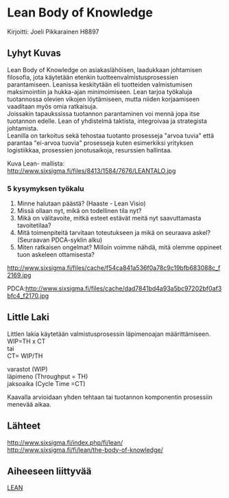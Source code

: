 
# Lean Body of Knowledge
Kirjoitti: Joeli Pikkarainen H8897

## Lyhyt Kuvas
Lean Body of Knowledge on asiakaslähöisen, laadukkaan johtamisen filosofia, jota käytetään etenkin tuotteenvalmistusprosessien parantamiseen. Leanissa keskitytään eli tuotteiden valmistumisen maksimointiin ja hukka-ajan minimoimiseen. Lean tarjoa työkaluja tuotannossa olevien vikojen löytämiseen, mutta niiden korjaamiseen vaaditaan myös omia ratkaisuja.  
Joissakin tapaukssissa tuotannon parantaminen voi mennä jopa itse tuotannon edelle.
Lean of yhdistelmä taktista, integroivaa ja strategista johtamista.  
Leanilla on tarkoitus sekä tehostaa tuotanto prosesseja "arvoa tuvia" että parantaa "ei-arvoa tuovia" prosesseja kuten esimerkiksi yrityksen logistiikkaa, prosessien jonotusaikoja, resurssien hallintaa.  

Kuva Lean- mallista: http://www.sixsigma.fi/files/8413/1584/7676/LEANTALO.jpg  

### 5 kysymyksen työkalu   
1. Minne halutaan päästä? (Haaste - Lean Visio)  
2. Missä ollaan nyt, mikä on todellinen tila nyt?  
3. Mikä on välitavoite, mitkä esteet estävät meitä nyt saavuttamasta tavoitetilaa?  
4. Mitä toimenpiteitä tarvitaan toteutukseen ja mikä on seuraava askel?  
    (Seuraavan PDCA-syklin alku)  
5. Miten ratkaisen ongelmat? Milloin voimme nähdä, mitä olemme oppineet tuon askeleen ottamisesta?  

http://www.sixsigma.fi/files/cache/f54ca841a536f0a78c9c19bfb683088c_f2169.jpg  

PDCA:http://www.sixsigma.fi/files/cache/dad7841bd4a93a5bc97202bf0af3bfc4_f2170.jpg

## Little Laki
Littlen lakia käytetään valmistusprosessin läpimenoajan määrittämiseen.  
WIP=TH x CT  
tai  
CT= WIP/TH  
  
varastot (WIP)  
läpimeno (Throughput = TH)  
jaksoaika (Cycle Time =CT)  
  
Kaavalla arvioidaan yhden tehtaan tai tuotannon komponentin prosessiin menevää aikaa.  






## Lähteet
http://www.sixsigma.fi/index.php/fi/lean/  
http://www.sixsigma.fi/fi/lean/the-body-of-knowledge/

## Aiheeseen liittyvää
[LEAN](https://github.com/JAMKPROJ/TTOS1000-GT0/blob/master/LEAN.md)
